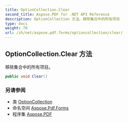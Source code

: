 ```yaml
---
title: OptionCollection.Clear
second_title: Aspose.PDF for .NET API Reference
description: OptionCollection 方法。移除集合中的所有项目
type: docs
weight: 70
url: /zh/net/aspose.pdf.forms/optioncollection/clear/
---
```

## OptionCollection.Clear 方法

移除集合中的所有项目。

```csharp
public void Clear()
```

### 另请参阅

* 类 [OptionCollection](../)
* 命名空间 [Aspose.Pdf.Forms](../../../aspose.pdf.forms/)
* 程序集 [Aspose.PDF](../../../)